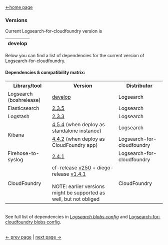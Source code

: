 [<-home page](../README.md)
### Versions

Current Logsearch-for-cloudfoundry version is

| develop |
| ---------------- |

Below you can find a list of dependencies for the current version of Logsearch-for-cloudfoundry.

#### Dependencies & compatibility matrix:

<table>
  <tr>
    <th>Library/tool</th><th>Version</th><th>Distributor</th>
  </tr>
  
  <tr>
    <td>Logsearch (boshrelease)</td>
    <td><a href="https://github.com/cloudfoundry-community/logsearch-boshrelease/tree/develop">develop</a></td>
    <td>Logsearch</td>
  </tr>

  <tr>
    <td>Elasticsearch</td>
    <td><a href="https://github.com/cloudfoundry-community/logsearch-boshrelease/blob/develop/config/blobs.yml#L50">2.3.5</a></td>
    <td>Logsearch</td>
  </tr>
  
  <tr>
    <td>Logstash</td>
    <td><a href="https://github.com/cloudfoundry-community/logsearch-boshrelease/blob/develop/config/blobs.yml#L42">2.3.3</a></td>
    <td>Logsearch</td>
  </tr>
  
  <tr>
    <td rowspan="2">Kibana</td>
    <td><a href="https://github.com/cloudfoundry-community/logsearch-boshrelease/blob/develop/config/blobs.yml#L46">4.5.4</a> (when deploy as standalone instance)</td>
    <td>Logsearch</td>
  </tr>
  <tr>
    <td><a href="../config/blobs.yml#L2">4.4.2</a> (when deploy as CloudFoundry app)</td>
    <td>Logsearch-for-cloudfoundry</td>
  </tr>
   
  <tr>
    <td>Firehose-to-syslog</td>
    <td><a href="https://github.com/cloudfoundry-community/firehose-to-syslog/tree/2.4.1">2.4.1</a></td>
    <td>Logsearch-for-cloudfoundry</td>
  </tr>
  
  <tr>
    <td>CloudFoundry</td>
    <td>cf-release <a href="https://github.com/cloudfoundry/cf-release/releases/tag/v250">v250</a> + diego-release <a href="https://github.com/cloudfoundry/diego-release/releases/tag/v1.4.1">v1.4.1</a>
    <br/><br/>NOTE: earlier versions might be supported as well, but not obliged</td>
    <td>CloudFoundry</td>
  </tr>
</table>

</br>See full list of dependencies in [_Logsearch blobs config_](https://github.com/cloudfoundry-community/logsearch-boshrelease/blob/develop/config/blobs.yml) and [Logsearch-for-cloudfoundry blobs config](../config/blobs.yml).

</br>[<- prev page](troubleshooting.md) | [next page ->](links.md)
